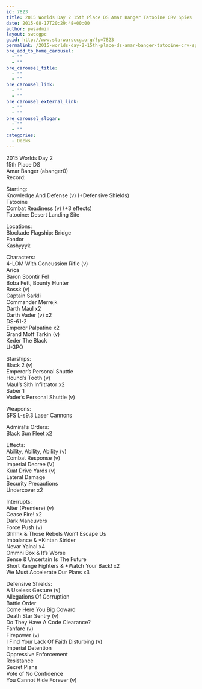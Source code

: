 ```yaml
---
id: 7823
title: 2015 Worlds Day 2 15th Place DS Amar Banger Tatooine CRv Spies
date: 2015-08-17T20:29:48+00:00
author: pwsadmin
layout: swccgpc
guid: http://www.starwarsccg.org/?p=7823
permalink: /2015-worlds-day-2-15th-place-ds-amar-banger-tatooine-crv-spies/
bre_add_to_home_carousel:
  - ""
  - ""
bre_carousel_title:
  - ""
  - ""
bre_carousel_link:
  - ""
  - ""
bre_carousel_external_link:
  - ""
  - ""
bre_carousel_slogan:
  - ""
  - ""
categories:
  - Decks
---
```

2015 Worlds Day 2  
15th Place DS  
Amar Banger (abanger0)  
Record:

Starting:  
Knowledge And Defense (v) (+Defensive Shields)  
Tatooine  
Combat Readiness (v) (+3 effects)  
Tatooine: Desert Landing Site

Locations:  
Blockade Flagship: Bridge  
Fondor  
Kashyyyk

Characters:  
4-LOM With Concussion Rifle (v)  
Arica  
Baron Soontir Fel  
Boba Fett, Bounty Hunter  
Bossk (v)  
Captain Sarkli  
Commander Merrejk  
Darth Maul x2  
Darth Vader (v) x2  
DS-61-2  
Emperor Palpatine x2  
Grand Moff Tarkin (v)  
Keder The Black  
U-3PO

Starships:  
Black 2 (v)  
Emperor&#8217;s Personal Shuttle  
Hound&#8217;s Tooth (v)  
Maul&#8217;s Sith Infiltrator x2  
Saber 1  
Vader&#8217;s Personal Shuttle (v)

Weapons:  
SFS L-s9.3 Laser Cannons

Admiral&#8217;s Orders:  
Black Sun Fleet x2

Effects:  
Ability, Ability, Ability (v)  
Combat Response (v)  
Imperial Decree (V)  
Kuat Drive Yards (v)  
Lateral Damage  
Security Precautions  
Undercover x2

Interrupts:  
Alter (Premiere) (v)  
Cease Fire! x2  
Dark Maneuvers  
Force Push (v)  
Ghhhk & Those Rebels Won&#8217;t Escape Us  
Imbalance & *Kintan Strider  
Nevar Yalnal x4  
Ommni Box & It&#8217;s Worse  
Sense & Uncertain Is The Future  
Short Range Fighters & *Watch Your Back! x2  
We Must Accelerate Our Plans x3

Defensive Shields:  
A Useless Gesture (v)  
Allegations Of Corruption  
Battle Order  
Come Here You Big Coward  
Death Star Sentry (v)  
Do They Have A Code Clearance?  
Fanfare (v)  
Firepower (v)  
I Find Your Lack Of Faith Disturbing (v)  
Imperial Detention  
Oppressive Enforcement  
Resistance  
Secret Plans  
Vote of No Confidence  
You Cannot Hide Forever (v)